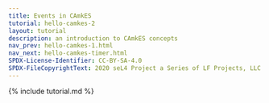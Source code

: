```yaml
---
title: Events in CAmkES
tutorial: hello-camkes-2
layout: tutorial
description: an introduction to CAmkES concepts
nav_prev: hello-camkes-1.html
nav_next: hello-camkes-timer.html
SPDX-License-Identifier: CC-BY-SA-4.0
SPDX-FileCopyrightText: 2020 seL4 Project a Series of LF Projects, LLC.
---
```

{% include tutorial.md %}
